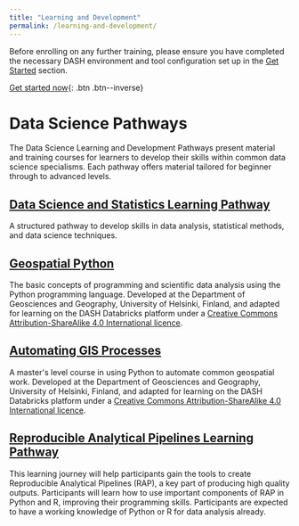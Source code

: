 ```yaml
---
title: "Learning and Development"
permalink: /learning-and-development/
---
```


Before enrolling on any further training, please ensure you have completed the necessary DASH environment and tool configuration 
set up in the [Get Started](/mm-starter/get-started) section. 

[Get started now](/mm-starter/get-started){: .btn .btn--inverse}

# Data Science Pathways

The Data Science Learning and Development Pathways present material and training courses for learners to develop their skills within common data science specialisms. Each pathway offers material tailored for beginner through to advanced levels.

## [Data Science and Statistics Learning Pathway](/mm-starter/learning-and-development/pathways/data-science-and-statistics)

A structured pathway to develop skills in data analysis, statistical methods, and data science techniques.

## [Geospatial Python](/mm-starter/learning-and-development/pathways/geo-python)

The basic concepts of programming and scientific data analysis using the Python programming language. Developed at the Department of Geosciences and Geography, University of Helsinki, Finland, and adapted for learning on the DASH Databricks platform under a [Creative Commons Attribution-ShareAlike 4.0 International licence](https://creativecommons.org/licenses/by-sa/4.0/legalcode).

## [Automating GIS Processes](/mm-starter/learning-and-development/pathways/auto-gis)

A master's level course in using Python to automate common geospatial work. Developed at the Department of Geosciences and Geography, University of Helsinki, Finland, and adapted for learning on the DASH Databricks platform under a [Creative Commons Attribution-ShareAlike 4.0 International licence](https://creativecommons.org/licenses/by-sa/4.0/legalcode).

## [Reproducible Analytical Pipelines Learning Pathway](/mm-starter/learning-and-development/pathways/reproducible-analytical-pipelines/)

This learning journey will help participants gain the tools to create Reproducible Analytical Pipelines (RAP), a key part of producing high quality outputs. Participants will learn how to use important components of RAP in Python and R, improving their programming skills. Participants are expected to have a working knowledge of Python or R for data analysis already.